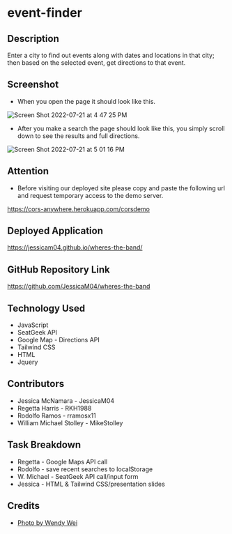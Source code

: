 # event-finder

## Description

Enter a city to find out events along with dates and locations in that city; then based on the selected event, get directions to that event.

## Screenshot
- When you open the page it should look like this.

![Screen Shot 2022-07-21 at 4 47 25 PM](https://user-images.githubusercontent.com/103011054/180315625-5d6246d3-549d-4a19-9165-0216107acf17.png)

- After you make a search the page should look like this, you simply scroll down to see the results and full directions.

![Screen Shot 2022-07-21 at 5 01 16 PM](https://user-images.githubusercontent.com/103011054/180315695-691e05df-4b13-4b05-8881-8f864102d7c8.png)

## Attention
- Before visiting our deployed site please copy and paste the following url and request temporary access to the demo server.

https://cors-anywhere.herokuapp.com/corsdemo

## Deployed Application
https://jessicam04.github.io/wheres-the-band/

## GitHub Repository Link
https://github.com/JessicaM04/wheres-the-band

## Technology Used
- JavaScript
- SeatGeek API
- Google Map - Directions API
- Tailwind CSS
- HTML
- Jquery

## Contributors
- Jessica McNamara - JessicaM04
- Regetta Harris - RKH1988
- Rodolfo Ramos - rramosx11
- William Michael Stolley - MikeStolley

## Task Breakdown
- Regetta - Google Maps API call
- Rodolfo - save recent searches to localStorage
- W. Michael - SeatGeek API call/input form
- Jessica - HTML & Tailwind CSS/presentation slides

## Credits
- <a href="https://www.pexels.com/photo/people-having-a-concert-1190297/" title="People Having a Concert">Photo by Wendy Wei</a>
